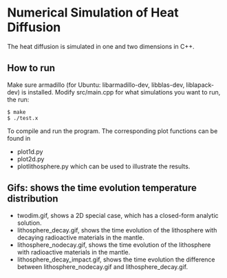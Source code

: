 # Numerical Simulation of Heat Diffusion
The heat diffusion is simulated in one and two dimensions in C++.
## How to run
Make sure armadillo (for Ubuntu: libarmadillo-dev, libblas-dev, liblapack-dev) is
installed. Modify src/main.cpp for what simulations you want to run, the run:
```
$ make
$ ./test.x
```
To compile and run the program. The corresponding plot functions can be found in
* plot1d.py
* plot2d.py
* plotlithosphere.py
which can be used to illustrate the results.
## Gifs: shows the time evolution temperature distribution
* twodim.gif, shows a 2D special case, which has a closed-form analytic solution.
* lithosphere_decay.gif, shows the time evolution of the lithosphere with decaying radioactive materials in the mantle.
* lithosphere_nodecay.gif, shows the time evolution of the lithosphere with radioactive materials in the mantle.
* lithosphere_decay_impact.gif, shows the time evolution the difference between lithosphere_nodecay.gif and lithosphere_decay.gif.
